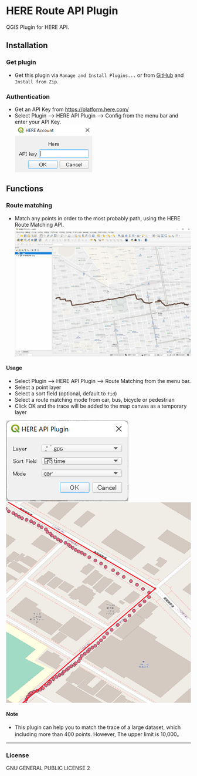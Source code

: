 # HERE Route API Plugin

QGIS Plugin for HERE API.

## Installation

### Get plugin

-   Get this plugin via `Manage and Install Plugins...` or from [GitHub](https://github.com/MIERUNE/qgis-here-api-plugin) and `Install from Zip`.

### Authentication

-   Get an API Key from https://platform.here.com/
-   Select Plugin --> HERE API Plugin --> Config from the menu bar and enter your API Key.  
    ![](imgs/config.png)

## Functions

### Route matching

-   Match any points in order to the most probably path, using the HERE Route Matching API.
    <br />
    ![](./imgs/mov.gif)

#### Usage

-   Select Plugin --> HERE API Plugin --> Route Matching from the menu bar.
-   Select a point layer
-   Select a sort field (optional, default to `fid`)
-   Select a route matching mode from car, bus, bicycle or pedestrian
-   Click OK and the trace will be added to the map canvas as a temporary layer

![](imgs/dialog.png)
![](imgs/export.png)

#### Note

-   This plugin can help you to match the trace of a large dataset, which including more than 400 points. However, The upper limit is 10,000。

---

### License

GNU GENERAL PUBLIC LICENSE 2

